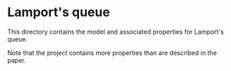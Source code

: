 # Lamport's queue

This directory contains the model and associated properties for Lamport's queue.

Note that the project contains more properties than are described in the paper.
